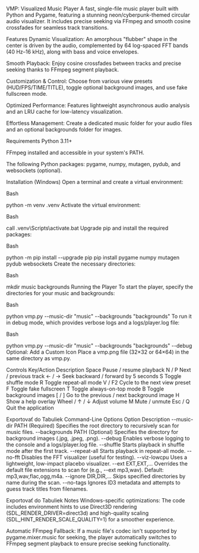VMP: Visualized Music Player
A fast, single-file music player built with Python and Pygame, featuring a stunning neon/cyberpunk-themed circular audio visualizer. It includes precise seeking via FFmpeg and smooth cosine crossfades for seamless track transitions.

Features
Dynamic Visualization: An amorphous "flubber" shape in the center is driven by the audio, complemented by 64 log-spaced FFT bands (40 Hz–16 kHz), along with bass and voice envelopes.

Smooth Playback: Enjoy cosine crossfades between tracks and precise seeking thanks to FFmpeg segment playback.

Customization & Control: Choose from various view presets (HUD/FPS/TIME/TITLE), toggle optional background images, and use fake fullscreen mode.

Optimized Performance: Features lightweight asynchronous audio analysis and an LRU cache for low-latency visualization.

Effortless Management: Create a dedicated music folder for your audio files and an optional backgrounds folder for images.

Requirements
Python 3.11+

FFmpeg installed and accessible in your system's PATH.

The following Python packages: pygame, numpy, mutagen, pydub, and websockets (optional).

Installation (Windows)
Open a terminal and create a virtual environment:

Bash

python -m venv .venv
Activate the virtual environment:

Bash

call .venv\Scripts\activate.bat
Upgrade pip and install the required packages:

Bash

python -m pip install --upgrade pip
pip install pygame numpy mutagen pydub websockets
Create the necessary directories:

Bash

mkdir music backgrounds
Running the Player
To start the player, specify the directories for your music and backgrounds:

Bash

python vmp.py --music-dir "music" --backgrounds "backgrounds"
To run it in debug mode, which provides verbose logs and a logs/player.log file:

Bash

python vmp.py --music-dir "music" --backgrounds "backgrounds" --debug
Optional: Add a Custom Icon
Place a vmp.png file (32×32 or 64×64) in the same directory as vmp.py.

Controls
Key/Action	Description
Space	Pause / resume playback
N / P	Next / previous track
← / →	Seek backward / forward by 5 seconds
S	Toggle shuffle mode
R	Toggle repeat-all mode
V / F2	Cycle to the next view preset
F	Toggle fake fullscreen
T	Toggle always-on-top mode
B	Toggle background images
[ / ]	Go to the previous / next background image
H	Show a help overlay
Wheel / ↑ / ↓	Adjust volume
M	Mute / unmute
Esc / Q	Quit the application

Exportovať do Tabuliek
Command-Line Options
Option	Description
--music-dir PATH	(Required) Specifies the root directory to recursively scan for music files.
--backgrounds PATH	(Optional) Specifies the directory for background images (.jpg, .jpeg, .png).
--debug	Enables verbose logging to the console and a logs/player.log file.
--shuffle	Starts playback in shuffle mode after the first track.
--repeat-all	Starts playback in repeat-all mode.
--no-fft	Disables the FFT visualizer (useful for testing).
--viz-lowcpu	Uses a lightweight, low-impact placebo visualizer.
--ext EXT,EXT,...	Overrides the default file extensions to scan for (e.g., --ext mp3,wav). Default: mp3,wav,flac,ogg,m4a.
--ignore DIR,DIR,...	Skips specified directories by name during the scan.
--no-tags	Ignores ID3 metadata and attempts to guess track titles from filenames.

Exportovať do Tabuliek
Notes
Windows-specific optimizations: The code includes environment hints to use Direct3D rendering (SDL_RENDER_DRIVER=direct3d) and high-quality scaling (SDL_HINT_RENDER_SCALE_QUALITY=1) for a smoother experience.

Automatic FFmpeg Fallback: If a music file's codec isn't supported by pygame.mixer.music for seeking, the player automatically switches to FFmpeg segment playback to ensure precise seeking functionality.
